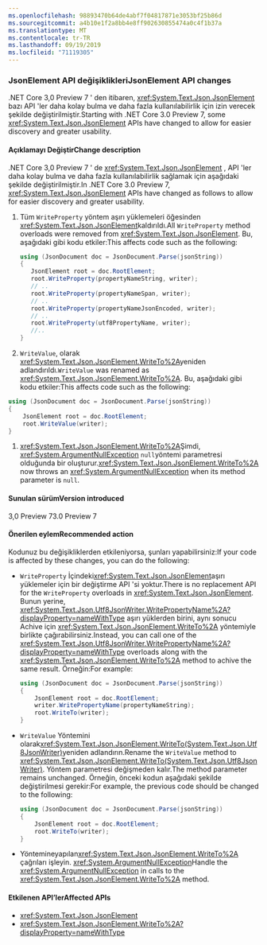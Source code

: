```yaml
---
ms.openlocfilehash: 98893470b64de4abf7f04817871e3053bf25b86d
ms.sourcegitcommit: a4b10e1f2a8bb4e8ff902630855474a0c4f1b37a
ms.translationtype: MT
ms.contentlocale: tr-TR
ms.lasthandoff: 09/19/2019
ms.locfileid: "71119305"
---
```

### <a name="jsonelement-api-changes"></a><span data-ttu-id="39059-101">JsonElement API değişiklikleri</span><span class="sxs-lookup"><span data-stu-id="39059-101">JsonElement API changes</span></span>

<span data-ttu-id="39059-102">.NET Core 3,0 Preview 7 ' den itibaren, <xref:System.Text.Json.JsonElement> bazı API 'ler daha kolay bulma ve daha fazla kullanılabilirlik için izin verecek şekilde değiştirilmiştir.</span><span class="sxs-lookup"><span data-stu-id="39059-102">Starting with .NET Core 3.0 Preview 7, some <xref:System.Text.Json.JsonElement> APIs have changed to allow for easier discovery and greater usability.</span></span>

#### <a name="change-description"></a><span data-ttu-id="39059-103">Açıklamayı Değiştir</span><span class="sxs-lookup"><span data-stu-id="39059-103">Change description</span></span>

<span data-ttu-id="39059-104">.NET Core 3,0 Preview 7 ' de <xref:System.Text.Json.JsonElement> , API 'ler daha kolay bulma ve daha fazla kullanılabilirlik sağlamak için aşağıdaki şekilde değiştirilmiştir.</span><span class="sxs-lookup"><span data-stu-id="39059-104">In .NET Core 3.0 Preview 7, <xref:System.Text.Json.JsonElement> APIs have changed as follows to allow for easier discovery and greater usability.</span></span>

1. <span data-ttu-id="39059-105">Tüm `WriteProperty` yöntem aşırı yüklemeleri öğesinden <xref:System.Text.Json.JsonElement>kaldırıldı.</span><span class="sxs-lookup"><span data-stu-id="39059-105">All `WriteProperty` method overloads were removed from <xref:System.Text.Json.JsonElement>.</span></span> <span data-ttu-id="39059-106">Bu, aşağıdaki gibi kodu etkiler:</span><span class="sxs-lookup"><span data-stu-id="39059-106">This affects code such as the following:</span></span>

   ```csharp
   using (JsonDocument doc = JsonDocument.Parse(jsonString))
   {
      JsonElement root = doc.RootElement;
      root.WriteProperty(propertyNameString, writer);
      // ..
      root.WriteProperty(propertyNameSpan, writer);
      // ..
      root.WriteProperty(propertyNameJsonEncoded, writer);
      // ..
      root.WriteProperty(utf8PropertyName, writer);
      //..
   }
   ```

1. <span data-ttu-id="39059-107">`WriteValue`, olarak <xref:System.Text.Json.JsonElement.WriteTo%2A>yeniden adlandırıldı.</span><span class="sxs-lookup"><span data-stu-id="39059-107">`WriteValue` was renamed as <xref:System.Text.Json.JsonElement.WriteTo%2A>.</span></span> <span data-ttu-id="39059-108">Bu, aşağıdaki gibi kodu etkiler:</span><span class="sxs-lookup"><span data-stu-id="39059-108">This affects code such as the following:</span></span>

```csharp
using (JsonDocument doc = JsonDocument.Parse(jsonString))
{
    JsonElement root = doc.RootElement;
    root.WriteValue(writer);
}

```

1. <span data-ttu-id="39059-109"><xref:System.Text.Json.JsonElement.WriteTo%2A>Şimdi, <xref:System.ArgumentNullException> `null`yöntemi parametresi olduğunda bir oluşturur.</span><span class="sxs-lookup"><span data-stu-id="39059-109"><xref:System.Text.Json.JsonElement.WriteTo%2A> now throws an <xref:System.ArgumentNullException> when its method parameter is `null`.</span></span>

#### <a name="version-introduced"></a><span data-ttu-id="39059-110">Sunulan sürüm</span><span class="sxs-lookup"><span data-stu-id="39059-110">Version introduced</span></span>

<span data-ttu-id="39059-111">3,0 Preview 7</span><span class="sxs-lookup"><span data-stu-id="39059-111">3.0 Preview 7</span></span>

#### <a name="recommended-action"></a><span data-ttu-id="39059-112">Önerilen eylem</span><span class="sxs-lookup"><span data-stu-id="39059-112">Recommended action</span></span>

<span data-ttu-id="39059-113">Kodunuz bu değişikliklerden etkileniyorsa, şunları yapabilirsiniz:</span><span class="sxs-lookup"><span data-stu-id="39059-113">If your code is affected by these changes, you can do the following:</span></span>

- <span data-ttu-id="39059-114">`WriteProperty` İçindeki<xref:System.Text.Json.JsonElement>aşırı yüklemeler için bir değiştirme API 'si yoktur.</span><span class="sxs-lookup"><span data-stu-id="39059-114">There is no replacement API for the `WriteProperty` overloads in <xref:System.Text.Json.JsonElement>.</span></span> <span data-ttu-id="39059-115">Bunun yerine, <xref:System.Text.Json.Utf8JsonWriter.WritePropertyName%2A?displayProperty=nameWithType> aşırı yüklerden birini, aynı sonucu Achive için <xref:System.Text.Json.JsonElement.WriteTo%2A> yöntemiyle birlikte çağırabilirsiniz.</span><span class="sxs-lookup"><span data-stu-id="39059-115">Instead, you can call one of the <xref:System.Text.Json.Utf8JsonWriter.WritePropertyName%2A?displayProperty=nameWithType> overloads along with the <xref:System.Text.Json.JsonElement.WriteTo%2A> method to achive the same result.</span></span> <span data-ttu-id="39059-116">Örneğin:</span><span class="sxs-lookup"><span data-stu-id="39059-116">For example:</span></span>

   ```csharp
   using (JsonDocument doc = JsonDocument.Parse(jsonString))
   {
       JsonElement root = doc.RootElement;
       writer.WritePropertyName(propertyNameString);
       root.WriteTo(writer);
   }
   ```

- <span data-ttu-id="39059-117">`WriteValue` Yöntemini olarak<xref:System.Text.Json.JsonElement.WriteTo(System.Text.Json.Utf8JsonWriter)>yeniden adlandırın.</span><span class="sxs-lookup"><span data-stu-id="39059-117">Rename the `WriteValue` method to <xref:System.Text.Json.JsonElement.WriteTo(System.Text.Json.Utf8JsonWriter)>.</span></span> <span data-ttu-id="39059-118">Yöntem parametresi değişmeden kalır.</span><span class="sxs-lookup"><span data-stu-id="39059-118">The method parameter remains unchanged.</span></span> <span data-ttu-id="39059-119">Örneğin, önceki kodun aşağıdaki şekilde değiştirilmesi gerekir:</span><span class="sxs-lookup"><span data-stu-id="39059-119">For example, the previous code should be changed to the following:</span></span>

   ```csharp
   using (JsonDocument doc = JsonDocument.Parse(jsonString))
   {
       JsonElement root = doc.RootElement;
       root.WriteTo(writer);
   }
   ```

- <span data-ttu-id="39059-120">Yöntemineyapılan<xref:System.Text.Json.JsonElement.WriteTo%2A> çağrıları işleyin. <xref:System.ArgumentNullException></span><span class="sxs-lookup"><span data-stu-id="39059-120">Handle the <xref:System.ArgumentNullException> in calls to the <xref:System.Text.Json.JsonElement.WriteTo%2A> method.</span></span>

#### <a name="affected-apis"></a><span data-ttu-id="39059-121">Etkilenen API’ler</span><span class="sxs-lookup"><span data-stu-id="39059-121">Affected APIs</span></span>

- <xref:System.Text.Json.JsonElement>
- <xref:System.Text.Json.JsonElement.WriteTo%2A?displayProperty=nameWithType>

<!--

#### Affected APIs

- `Overload:System.Text.Json.JsonElement.WriteProperty`
- `M:System.Text.Json.JsonElement.WriteValue(System.Text.Json.Utf8JsonWriter)`

-->
